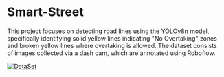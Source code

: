 # Smart-Street
This project focuses on detecting road lines using the YOLOv8n model, specifically identifying solid yellow lines indicating "No Overtaking" zones and broken yellow lines where overtaking is allowed. The dataset consists of images collected via a dash cam, which are annotated using Roboflow.

[![DataSet](https://raw.githubusercontent.com/roboflow-ai/notebooks/main/assets/badges/roboflow.svg)](https://universe.roboflow.com/capstoneteam/road-lines-segmentation-2/dataset/1)

